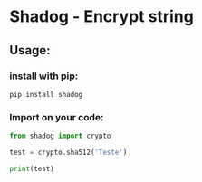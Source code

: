 # Shadog - Encrypt string

## Usage:
### install with pip:
```shell
pip install shadog
```

### Import on your code:
```python
from shadog import crypto

test = crypto.sha512('Teste')

print(test)
```